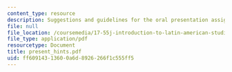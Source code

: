 ```yaml
---
content_type: resource
description: Suggestions and guidelines for the oral presentation assignments.
file: null
file_location: /coursemedia/17-55j-introduction-to-latin-american-studies-fall-2006/ff60914313600a6d8926266f1c555ff5_present_hints.pdf
file_type: application/pdf
resourcetype: Document
title: present_hints.pdf
uid: ff609143-1360-0a6d-8926-266f1c555ff5
---
```

